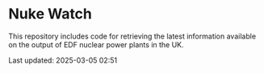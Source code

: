 # Nuke Watch

This repository includes code for retrieving the latest information available on the output of EDF nuclear power plants in the UK.

Last updated: 2025-03-05 02:51